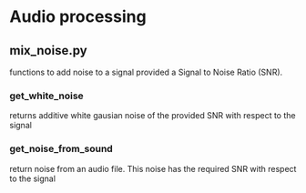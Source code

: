 # Audio processing
## mix_noise.py
functions to add noise to a signal provided a Signal to Noise Ratio (SNR).
### get_white_noise
   returns additive white gausian noise of the provided SNR with respect to the signal
### get_noise_from_sound
   return noise from an audio file. This noise has the required SNR with respect to the signal
   
